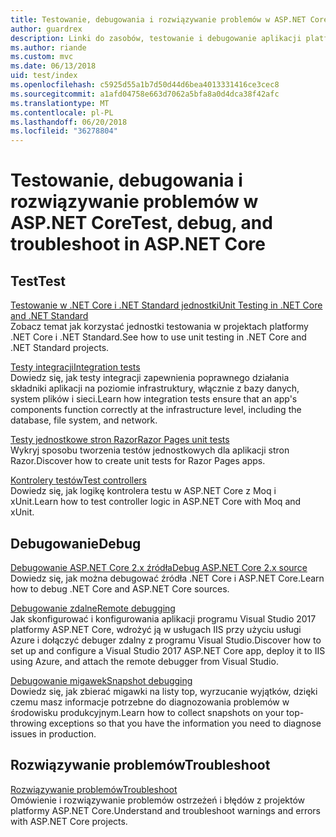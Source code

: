 ```yaml
---
title: Testowanie, debugowania i rozwiązywanie problemów w ASP.NET Core
author: guardrex
description: Linki do zasobów, testowanie i debugowanie aplikacji platformy ASP.NET Core.
ms.author: riande
ms.custom: mvc
ms.date: 06/13/2018
uid: test/index
ms.openlocfilehash: c5925d55a1b7d50d44d6bea4013331416ce3cec8
ms.sourcegitcommit: a1afd04758e663d7062a5bfa8a0d4dca38f42afc
ms.translationtype: MT
ms.contentlocale: pl-PL
ms.lasthandoff: 06/20/2018
ms.locfileid: "36278804"
---
```

# <a name="test-debug-and-troubleshoot-in-aspnet-core"></a><span data-ttu-id="71612-103">Testowanie, debugowania i rozwiązywanie problemów w ASP.NET Core</span><span class="sxs-lookup"><span data-stu-id="71612-103">Test, debug, and troubleshoot in ASP.NET Core</span></span>

## <a name="test"></a><span data-ttu-id="71612-104">Test</span><span class="sxs-lookup"><span data-stu-id="71612-104">Test</span></span>

[<span data-ttu-id="71612-105">Testowanie w .NET Core i .NET Standard jednostki</span><span class="sxs-lookup"><span data-stu-id="71612-105">Unit Testing in .NET Core and .NET Standard</span></span>](/dotnet/articles/core/testing/)  
<span data-ttu-id="71612-106">Zobacz temat jak korzystać jednostki testowania w projektach platformy .NET Core i .NET Standard.</span><span class="sxs-lookup"><span data-stu-id="71612-106">See how to use unit testing in .NET Core and .NET Standard projects.</span></span>

[<span data-ttu-id="71612-107">Testy integracji</span><span class="sxs-lookup"><span data-stu-id="71612-107">Integration tests</span></span>](xref:test/integration-tests)  
<span data-ttu-id="71612-108">Dowiedz się, jak testy integracji zapewnienia poprawnego działania składniki aplikacji na poziomie infrastruktury, włącznie z bazy danych, system plików i sieci.</span><span class="sxs-lookup"><span data-stu-id="71612-108">Learn how integration tests ensure that an app's components function correctly at the infrastructure level, including the database, file system, and network.</span></span>

[<span data-ttu-id="71612-109">Testy jednostkowe stron Razor</span><span class="sxs-lookup"><span data-stu-id="71612-109">Razor Pages unit tests</span></span>](xref:test/razor-pages-tests)  
<span data-ttu-id="71612-110">Wykryj sposobu tworzenia testów jednostkowych dla aplikacji stron Razor.</span><span class="sxs-lookup"><span data-stu-id="71612-110">Discover how to create unit tests for Razor Pages apps.</span></span>

[<span data-ttu-id="71612-111">Kontrolery testów</span><span class="sxs-lookup"><span data-stu-id="71612-111">Test controllers</span></span>](xref:mvc/controllers/testing)  
<span data-ttu-id="71612-112">Dowiedz się, jak logikę kontrolera testu w ASP.NET Core z Moq i xUnit.</span><span class="sxs-lookup"><span data-stu-id="71612-112">Learn how to test controller logic in ASP.NET Core with Moq and xUnit.</span></span>

## <a name="debug"></a><span data-ttu-id="71612-113">Debugowanie</span><span class="sxs-lookup"><span data-stu-id="71612-113">Debug</span></span>

[<span data-ttu-id="71612-114">Debugowanie ASP.NET Core 2.x źródła</span><span class="sxs-lookup"><span data-stu-id="71612-114">Debug ASP.NET Core 2.x source</span></span>](https://github.com/aspnet/Docs/issues/4155)  
<span data-ttu-id="71612-115">Dowiedz się, jak można debugować źródła .NET Core i ASP.NET Core.</span><span class="sxs-lookup"><span data-stu-id="71612-115">Learn how to debug .NET Core and ASP.NET Core sources.</span></span>

[<span data-ttu-id="71612-116">Debugowanie zdalne</span><span class="sxs-lookup"><span data-stu-id="71612-116">Remote debugging</span></span>](/visualstudio/debugger/remote-debugging-azure)  
<span data-ttu-id="71612-117">Jak skonfigurować i konfigurowania aplikacji programu Visual Studio 2017 platformy ASP.NET Core, wdrożyć ją w usługach IIS przy użyciu usługi Azure i dołączyć debuger zdalny z programu Visual Studio.</span><span class="sxs-lookup"><span data-stu-id="71612-117">Discover how to set up and configure a Visual Studio 2017 ASP.NET Core app, deploy it to IIS using Azure, and attach the remote debugger from Visual Studio.</span></span>

[<span data-ttu-id="71612-118">Debugowanie migawek</span><span class="sxs-lookup"><span data-stu-id="71612-118">Snapshot debugging</span></span>](/azure/application-insights/app-insights-snapshot-debugger)  
<span data-ttu-id="71612-119">Dowiedz się, jak zbierać migawki na listy top, wyrzucanie wyjątków, dzięki czemu masz informacje potrzebne do diagnozowania problemów w środowisku produkcyjnym.</span><span class="sxs-lookup"><span data-stu-id="71612-119">Learn how to collect snapshots on your top-throwing exceptions so that you have the information you need to diagnose issues in production.</span></span>

## <a name="troubleshoot"></a><span data-ttu-id="71612-120">Rozwiązywanie problemów</span><span class="sxs-lookup"><span data-stu-id="71612-120">Troubleshoot</span></span>

[<span data-ttu-id="71612-121">Rozwiązywanie problemów</span><span class="sxs-lookup"><span data-stu-id="71612-121">Troubleshoot</span></span>](xref:test/troubleshoot)  
<span data-ttu-id="71612-122">Omówienie i rozwiązywanie problemów ostrzeżeń i błędów z projektów platformy ASP.NET Core.</span><span class="sxs-lookup"><span data-stu-id="71612-122">Understand and troubleshoot warnings and errors with ASP.NET Core projects.</span></span>
